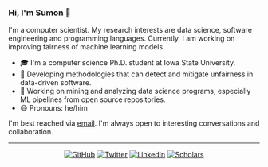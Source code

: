 ### Hi, I'm Sumon 👋

I'm a computer scientist. My research interests are data science, software engineering and programming languages. Currently, I am working on improving fairness of machine learning models.

- 🎓 I'm a computer science Ph.D. student at Iowa State University.
- 🔭 Developing methodologies that can detect and mitigate unfairness in data-driven software.
- 🌱 Working on mining and analyzing data science programs, especially ML pipelines from open source repositories.
- 😄 Pronouns: he/him

I'm best reached via [email](http://www.cs.iastate.edu/~sumon). I'm always open to interesting conversations and collaboration.

---
<p align="center">
	<a href="https://github.com/sumonbis"><img src="https://img.shields.io/badge/GitHub--_.svg?style=social&logo=GitHub" alt="GitHub"></a>
                            <a href="https://twitter.com/sumonbis"><img src="https://img.shields.io/badge/Twitter--_.svg?style=social&logo=Twitter" alt="Twitter"></a>
                            <a href="https://www.linkedin.com/in/sumonb"><img src="https://img.shields.io/badge/LinkedIn--_.svg?style=social&logo=linkedin" alt="LinkedIn"></a>
                            <a href="https://scholar.google.com/citations?hl=en&user=OK8S3cEAAAAJ&view_op=list_works&authuser=1&sortby=pubdate"><img src="https://img.shields.io/badge/Citations-55-_.svg?style=social&logo=google-scholar" alt="Scholars"></a>
</p>
